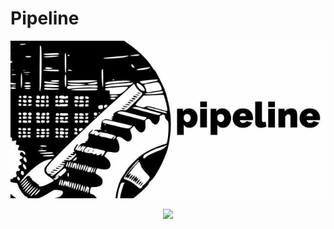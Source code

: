 # Pipeline

![](docs/logo.jpg)

<p align="center"> 
<img src="https://github.com/NIHOPA/pyZulia/blob/logo/docs/logo.png?raw=true">
</p>

